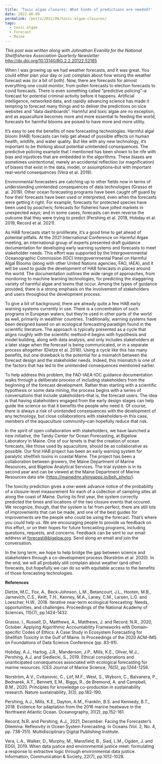 ```yaml
---
title: 'Toxic algae closures: What kinds of predictions are needed?'
date: 2022-06-09
permalink: /posts/2022/06/toxic-algae-closures/
tags:
  - toxic algae
  - forecast
  - Maine
---
```


_This post was written along with Johnathan Evanilla for the National Shellfisheries Association Quarterly Newsletter_
http://dx.doi.org/10.13140/RG.2.2.20122.52165

When I was growing up we had weather forecasts, and it was great. You could either plan your day or just complain about how wrong the weather forecast was (or a bit of both). Now, there are forecasts for almost everything one could monitor, from pollen forecasts to election forecasts to covid forecasts. There is even something called “predictive policing”–a forecast for potential criminal activity before it happens. Artificial intelligence, networked data, and rapidly advancing science has made it tempting to forecast many things and to deliver the predictions on nice websites and “data dashboards”. Harmful and toxic algae are no exception, and as aquaculture becomes more and more essential to feeding the world, forecasts for harmful blooms are poised to have more and more utility.

It’s easy to see the benefits of new forecasting technologies. Harmful algal bloom (HAB) forecasts can help get ahead of possible effects on human health, wildlife, and water quality. But like with any new technology, it’s important to be thinking about potential unintended consequences. The predictive policing example that I mentioned has been shown to be rife with bias and injustices that are embedded in the algorithms. These biases are sometimes unintentional, merely an accidental reflection (or magnification) of biases that exist in the data, model, or assumptions–but with important real-world consequences (Vera et al. 2019). 

Environmental forecasters are catching up to other fields now in terms of understanding unintended consequences of data technologies (Grasso et al. 2019). Other ocean forecasting programs have been caught off guard by how their forecasts have been used or interpreted, even when the forecasts were getting it right. For example, forecasts for protected species have been used by poachers; forecasts for fisheries have jolted markets in unexpected ways; and in some cases, forecasts can even reverse the outcome that they were trying to predict (Pershing et al. 2018, Hobday et al. 2019, Record et al. 2021). 

As HAB forecasts start to proliferate, it’s a good time to get ahead of potential pitfalls. At the 2021 International Conference on Harmful Algae meeting, an international group of experts presented draft guidance documentation for developing early warning systems and forecasts to meet stakeholder needs. This effort was supported by the Intergovernmental Oceanographic Commission (IOC) Intergovernmental Panel on Harmful Algal Blooms (along with other United Nations agencies, FAO, IAEA), and it will be used to guide the development of HAB forecasts in places around the world. The documentation outlines the wide range of approaches, from monitoring to machine learning technologies, for predicting the staggering variety of harmful algae and toxins that occur. Among the types of guidance provided, there is a strong emphasis on the involvement of stakeholders and users throughout the development process. 

To give a bit of background, there are already quite a few HAB early warning systems currently in use. There is a concentration of such programs in European waters, but they’re used in other parts of the world as well, primarily in wealthier countries. Traditionally, warning systems have been designed based on an ecological forecasting paradigm found in the scientific literature. The approach is typically presented as a cycle that aligns roughly with the scientific method–it begins with hypothesis and model building, along with data analysis, and only includes stakeholders at a later stage when the forecast is being communicated, or in a separate process altogether (Dietze et al. 2018). Using a cycle like this has many benefits, but one drawback is the potential for a mismatch between the forecast design and the stakeholder needs. Indeed, this mismatch is one of the factors that has led to the unintended consequences mentioned earlier.

To help address this problem, the FAO-IAEA-IOC guidance documentation walks through a deliberate process of including stakeholders from the beginning of the forecast development. Rather than starting with a scientific hypothesis or some data mining, the process begins with a series of conversations that include stakeholders–that is, the forecast users. The idea is that having stakeholders engaged from the early design stages can help guide the science so that it benefits the people who need it. Of course, there is always a risk of unintended consequences with the development of any technology, but close collaborations with stakeholders–in this case, members of the aquaculture community–can hopefully reduce that risk. 

In the spirit of open collaboration with stakeholders, we have launched a new initiative, the Tandy Center for Ocean Forecasting, at Bigelow Laboratory in Maine. One of our tenets is that the creation of ocean forecasts, like those used by aquaculture, should be as collaborative as possible. Our first HAB project has been an early warning system for paralytic shellfish toxins in coastal Maine. The project has been a collaboration between growers, the Maine Department of Marine Resources, and Bigelow Analytical Services. The trial system is in its second year and can be viewed at the Maine Department of Marine Resources data site (https://mainedmr.shinyapps.io/bph_phyto/).

The toxicity prediction gives a one-week advance notice of the probability of a closure-level measurement for each of a collection of sampling sites all along the coast of Maine. During its first year, the system correctly predicted the times and locations of the two closure events that occured. We recognize, though, that the system is far from perfect, there are still lots of improvements that can be made, and one of the best guides for improvements are the people who could be using the forecast. That’s where you could help us. We are encouraging people to provide us feedback on this effort, or on their hopes for future forecasting programs, including questions, requests, and concerns. Feedback can be sent to our email address at forecast@bigelow.org. Send along an email and join the conversation.

In the long term, we hope to help bridge the gap between science and stakeholders through a co-development process (Norström et al. 2020). In the end, we will all probably still complain about weather (and other) forecasts, but hopefully we can do so with equitable access to the benefits of those forecasting technologies.

**References**

Dietze, M.C., Fox, A., Beck-Johnson, L.M., Betancourt, J.L., Hooten, M.B., Jarnevich, C.S., Keitt, T.H., Kenney, M.A., Laney, C.M., Larsen, L.G. and Loescher, H.W., 2018. Iterative near-term ecological forecasting: Needs, opportunities, and challenges. Proceedings of the National Academy of Sciences, 115(7), pp.1424-1432.

Grasso, I., Russell, D., Matthews, A., Matthews, J. and Record, N.R., 2020, October. Applying Algorithmic Accountability Frameworks with Domain-specific Codes of Ethics: A Case Study in Ecosystem Forecasting for Shellfish Toxicity in the Gulf of Maine. In Proceedings of the 2020 ACM-IMS on Foundations of Data Science Conference (pp. 83-91).

Hobday, A.J., Hartog, J.R., Manderson, J.P., Mills, K.E., Oliver, M.J., Pershing, A.J. and Siedlecki, S., 2019. Ethical considerations and unanticipated consequences associated with ecological forecasting for marine resources. ICES Journal of Marine Science, 76(5), pp.1244-1256.

Norström, A.V., Cvitanovic, C., Löf, M.F., West, S., Wyborn, C., Balvanera, P., Bednarek, A.T., Bennett, E.M., Biggs, R., de Bremond, A. and Campbell, B.M., 2020. Principles for knowledge co-production in sustainability research. Nature sustainability, 3(3), pp.182-190.

Pershing, A.J., Mills, K.E., Dayton, A.M., Franklin, B.S. and Kennedy, B.T., 2018. Evidence for adaptation from the 2016 marine heatwave in the Northwest Atlantic Ocean. Oceanography, 31(2), pp.152-161.

Record, N.R. and Pershing, A.J., 2021, December. Facing the Forecaster’s Dilemma: Reflexivity in Ocean System Forecasting. In Oceans (Vol. 2, No. 4, pp. 738-751). Multidisciplinary Digital Publishing Institute.

Vera, L.A., Walker, D., Murphy, M., Mansfield, B., Siad, L.M., Ogden, J. and EDGI, 2019. When data justice and environmental justice meet: formulating a response to extractive logic through environmental data justice. Information, Communication & Society, 22(7), pp.1012-1028.
